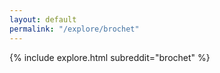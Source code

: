 ```yaml
---
layout: default
permalink: "/explore/brochet"
---
```


{% include explore.html subreddit="brochet" %}
